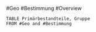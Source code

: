 #Geo #Bestimmung #Overview 

```dataview
TABLE Primärbestandteile, Gruppe
FROM #Geo and #Bestimmung
```